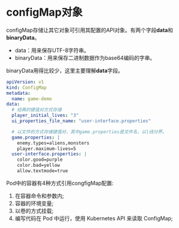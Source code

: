 # configMap对象

configMap存储让其它对象可引用其配置的API对象。有两个字段**data**和**binaryData**。

- data：用来保存UTF-8字符串。
- binaryData：用来保存二进制数据作为base64编码的字串。

binaryData用得比较少，这里主要理解**data**字段。

```yaml
apiVersion: v1
kind: ConfigMap
metadata:
  name: game-demo
data:
  # 经典的键值对方式存储
  player_initial_lives: "3"
  ui_properties_file_name: "user-interface.properties"

  # 以文件的方式存储键值对，其中game.properties是文件名，以|线分界。
  game.properties: |
    enemy.types=aliens,monsters
    player.maximum-lives=5    
  user-interface.properties: |
    color.good=purple
    color.bad=yellow
    allow.textmode=true 
```

Pod中的容器有4种方式引用congfigMap配置:

1. 在容器命令和参数内;
2. 容器的环境变量;
3. 以卷的方式挂载;
4. 编写代码在 Pod 中运行，使用 Kubernetes API 来读取 ConfigMap;

